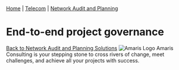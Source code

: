 [Home](https://amaris.com) | [Telecom](https://amaris.com/business-line/telecom/) | [Network Audit and Planning](https://amaris.com/business-line/telecom/network-audit-and-planning/)
# End-to-end project governance
[Back to Network Audit and Planning Solutions](https://amaris.com/business-line/telecom/network-audit-and-planning/)
![Amaris Logo](https://amaris.com/wp-content/themes/amaris/dist/images/amaris-logo-pink.svg)
Amaris Consulting is your stepping stone to cross rivers of change, meet challenges, and achieve all your projects with success.
